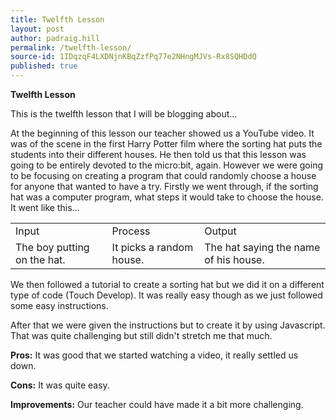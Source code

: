 ```yaml
---
title: Twelfth Lesson
layout: post
author: padraig.hill
permalink: /twelfth-lesson/
source-id: 1IDqzqF4LXDNjnKBqZzfPq77e2NHngMJVs-Rx8SQHDdQ
published: true
---
```

**Twelfth Lesson**

This is the twelfth lesson that I will be blogging about…

At the beginning of this lesson our teacher showed us a YouTube video. It was of the scene in the first Harry Potter film where the sorting hat puts the students into their different houses. He then told us that this lesson was going to be entirely devoted to the micro:bit, again. However we were going to be focusing on creating a program that could randomly choose a house for anyone that wanted to have a try. Firstly we went through, if the sorting hat was a computer program, what steps it would take to choose the house. It went like this…

<table>
  <tr>
    <td>Input</td>
    <td>Process</td>
    <td>Output</td>
  </tr>
  <tr>
    <td>The boy putting on the hat.</td>
    <td>It picks a random house.</td>
    <td>The hat saying the name of his house.</td>
  </tr>
</table>


We then followed a tutorial to create a sorting hat but we did it on a different type of code (Touch Develop). It was really easy though as we just followed some easy instructions.

After that we were given the instructions but to create it by using Javascript. That was quite challenging but still didn't stretch me that much.

**Pros:** It was good that we started watching a video, it really settled us down.

**Cons:** It was quite easy.

**Improvements:** Our teacher could have made it a bit more challenging.

